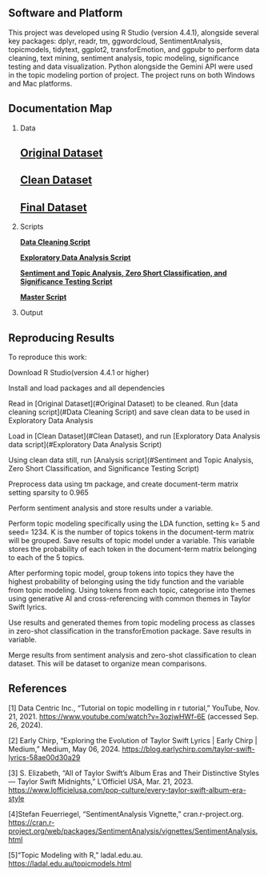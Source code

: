 ## Software and Platform

This project was developed using R Studio (version 4.4.1), alongside several key packages: dplyr, readr, tm, ggwordcloud, SentimentAnalysis, topicmodels, tidytext, ggplot2, transforEmotion, and ggpubr to perform data cleaning, text mining, sentiment analysis, topic modeling, significance testing and data visualization. Python alongside the Gemini API were used in the topic modeling portion of project. The project runs on both Windows and Mac platforms.

## Documentation Map
1. Data
   
     ## [Original Dataset](https://github.com/cann-emma/DSProject1/blob/main/data/ts_discography_original.csv) 


     ## [Clean Dataset](https://github.com/cann-emma/DSProject1/blob/main/data/ts_discography_clean.csv)


     ## [Final Dataset](https://github.com/cann-emma/DSProject1/blob/main/data/ts_discography_final.csv)
   
1. Scripts
   
     **[Data Cleaning Script](https://github.com/cann-emma/DSProject1/blob/main/scripts/TSwift-DataCleaning.R)**

   
     **[Exploratory Data Analysis Script](https://github.com/cann-emma/DSProject1/blob/main/scripts/TSwift-EDA.R)**
   

     **[Sentiment and Topic Analysis, Zero Short Classification, and Significance Testing Script](https://github.com/cann-emma/DSProject1/blob/main/scripts/TSwift-Analysis.R)**

   
     **[Master Script](https://github.com/cann-emma/DSProject1/blob/main/scripts/TSwift-MasterAnalysis.R)**
   
3. Output

## Reproducing Results
To reproduce this work:

Download R Studio(version 4.4.1 or higher)

Install and load packages and all dependencies

Read in [Original Dataset](#Original Dataset) to be cleaned. Run [data cleaning script](#Data Cleaning Script) and save clean data to be used in Exploratory Data Analysis

Load in [Clean Dataset](#Clean Dataset), and run [Exploratory Data Analysis data script](#Exploratory Data Analysis Script)

Using clean data still, run [Analysis script](#Sentiment and Topic Analysis, Zero Short Classification, and Significance Testing Script)


Preprocess data using tm package, and create document-term matrix setting sparsity to 0.965

Perform sentiment analysis and store results under a variable.

Perform topic modeling specifically using the LDA function, setting k= 5 and seed= 1234. K is the number of topics tokens in the document-term matrix will be grouped. Save results of topic model under a variable. This variable stores the probability of each token in the document-term matrix belonging to each of the 5 topics. 

After performing topic model, group tokens into topics they have the highest probability of belonging using the tidy function and the variable from topic modeling. Using tokens from each topic, categorise into themes using generative AI and cross-referencing with common themes in Taylor Swift lyrics.

Use results and generated themes from topic modeling process as classes in zero-shot classification in the transforEmotion package. Save results in variable. 

Merge results from sentiment analysis and zero-shot classification to clean dataset. This will be dataset to organize mean comparisons.



## References

[1] Data Centric Inc., “Tutorial on topic modelling in r tutorial,” YouTube, Nov. 21, 2021. 
https://www.youtube.com/watch?v=3ozjwHWf-6E (accessed Sep. 26, 2024).

[2] Early Chirp, “Exploring the Evolution of Taylor Swift Lyrics | Early Chirp | Medium,” Medium, May 06, 2024.
https://blog.earlychirp.com/taylor-swift-lyrics-58ae00d30a29

[3] S. Elizabeth, “All of Taylor Swift’s Album Eras and Their Distinctive Styles — Taylor Swift Midnights,” L’Officiel USA, Mar. 21, 2023.
https://www.lofficielusa.com/pop-culture/every-taylor-swift-album-era-style

[4]Stefan Feuerriegel, “SentimentAnalysis Vignette,” cran.r-project.org. 
https://cran.r-project.org/web/packages/SentimentAnalysis/vignettes/SentimentAnalysis.html

[5]“Topic Modeling with R,” ladal.edu.au.
https://ladal.edu.au/topicmodels.html
‌
‌
‌
